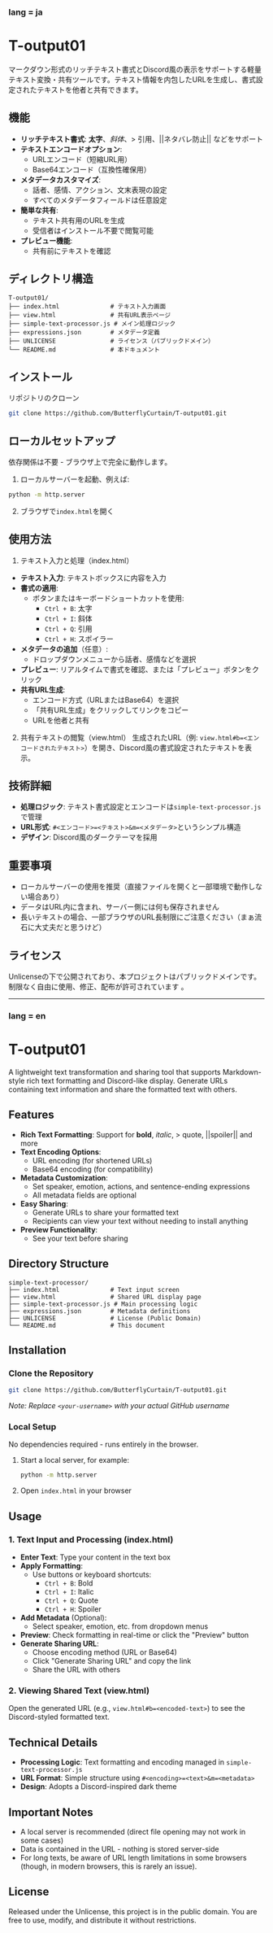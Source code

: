 ### lang = ja

# T-output01

マークダウン形式のリッチテキスト書式とDiscord風の表示をサポートする軽量テキスト変換・共有ツールです。テキスト情報を内包したURLを生成し、書式設定されたテキストを他者と共有できます。

## 機能
* **リッチテキスト書式**: **太字**、*斜体*、> 引用、||ネタバレ防止|| などをサポート
* **テキストエンコードオプション**:
  * URLエンコード（短縮URL用）
  * Base64エンコード（互換性確保用）
* **メタデータカスタマイズ**:
  * 話者、感情、アクション、文末表現の設定
  * すべてのメタデータフィールドは任意設定
* **簡単な共有**:
  * テキスト共有用のURLを生成
  * 受信者はインストール不要で閲覧可能
* **プレビュー機能**:
  * 共有前にテキストを確認

## ディレクトリ構造

```
T-output01/
├── index.html              # テキスト入力画面
├── view.html               # 共有URL表示ページ
├── simple-text-processor.js # メイン処理ロジック
├── expressions.json        # メタデータ定義
├── UNLICENSE               # ライセンス（パブリックドメイン）
└── README.md               # 本ドキュメント
```

## インストール
リポジトリのクローン

```bash
git clone https://github.com/ButterflyCurtain/T-output01.git
```

## ローカルセットアップ
依存関係は不要 - ブラウザ上で完全に動作します。
1. ローカルサーバーを起動、例えば:

```bash
python -m http.server
```

2. ブラウザで`index.html`を開く

## 使用方法
1. テキスト入力と処理（index.html）
* **テキスト入力**: テキストボックスに内容を入力
* **書式の適用**:
  * ボタンまたはキーボードショートカットを使用:
    * `Ctrl + B`: 太字
    * `Ctrl + I`: 斜体
    * `Ctrl + Q`: 引用
    * `Ctrl + H`: スポイラー
* **メタデータの追加**（任意）:
  * ドロップダウンメニューから話者、感情などを選択
* **プレビュー**: リアルタイムで書式を確認、または「プレビュー」ボタンをクリック
* **共有URL生成**:
  * エンコード方式（URLまたはBase64）を選択
  * 「共有URL生成」をクリックしてリンクをコピー
  * URLを他者と共有

2. 共有テキストの閲覧（view.html）
   生成されたURL（例: `view.html#b=<エンコードされたテキスト>`）を開き、Discord風の書式設定されたテキストを表示。

## 技術詳細
* **処理ロジック**: テキスト書式設定とエンコードは`simple-text-processor.js`で管理
* **URL形式**: `#<エンコード>=<テキスト>&m=<メタデータ>`というシンプル構造
* **デザイン**: Discord風のダークテーマを採用

## 重要事項
* ローカルサーバーの使用を推奨（直接ファイルを開くと一部環境で動作しない場合あり）
* データはURL内に含まれ、サーバー側には何も保存されません
* 長いテキストの場合、一部ブラウザのURL長制限にご注意ください（まぁ流石に大丈夫だと思うけど）

## ライセンス
Unlicenseの下で公開されており、本プロジェクトはパブリックドメインです。制限なく自由に使用、修正、配布が許可されています 。



---
### lang = en

# T-output01

A lightweight text transformation and sharing tool that supports Markdown-style rich text formatting and Discord-like display. Generate URLs containing text information and share the formatted text with others.

## Features

- **Rich Text Formatting**: Support for **bold**, *italic*, > quote, ||spoiler|| and more
- **Text Encoding Options**:
  - URL encoding (for shortened URLs)
  - Base64 encoding (for compatibility)
- **Metadata Customization**:
  - Set speaker, emotion, actions, and sentence-ending expressions
  - All metadata fields are optional
- **Easy Sharing**:
  - Generate URLs to share your formatted text
  - Recipients can view your text without needing to install anything
- **Preview Functionality**:
  - See your text before sharing

## Directory Structure

```
simple-text-processor/
├── index.html              # Text input screen
├── view.html               # Shared URL display page
├── simple-text-processor.js # Main processing logic
├── expressions.json        # Metadata definitions
├── UNLICENSE               # License (Public Domain)
└── README.md               # This document
```

## Installation

### Clone the Repository

```bash
git clone https://github.com/ButterflyCurtain/T-output01.git
```
*Note: Replace `<your-username>` with your actual GitHub username*

### Local Setup

No dependencies required - runs entirely in the browser.

1. Start a local server, for example:
   ```bash
   python -m http.server
   ```
2. Open `index.html` in your browser

## Usage

### 1. Text Input and Processing (index.html)

- **Enter Text**: Type your content in the text box
- **Apply Formatting**:
  - Use buttons or keyboard shortcuts:
    - `Ctrl + B`: Bold
    - `Ctrl + I`: Italic
    - `Ctrl + Q`: Quote
    - `Ctrl + H`: Spoiler
- **Add Metadata** (Optional):
  - Select speaker, emotion, etc. from dropdown menus
- **Preview**: Check formatting in real-time or click the "Preview" button
- **Generate Sharing URL**:
  - Choose encoding method (URL or Base64)
  - Click "Generate Sharing URL" and copy the link
  - Share the URL with others

### 2. Viewing Shared Text (view.html)

Open the generated URL (e.g., `view.html#b=<encoded-text>`) to see the Discord-styled formatted text.

## Technical Details

- **Processing Logic**: Text formatting and encoding managed in `simple-text-processor.js`
- **URL Format**: Simple structure using `#<encoding>=<text>&m=<metadata>`
- **Design**: Adopts a Discord-inspired dark theme

## Important Notes

- A local server is recommended (direct file opening may not work in some cases)
- Data is contained in the URL - nothing is stored server-side
- For long texts, be aware of URL length limitations in some browsers (though, in modern browsers, this is rarely an issue).

## License

Released under the Unlicense, this project is in the public domain. You are free to use, modify, and distribute it without restrictions.

